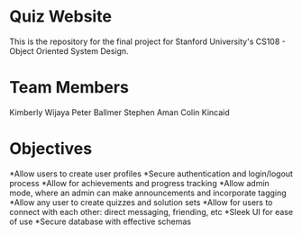 # Quiz Website

This is the repository for the final project for Stanford University's CS108 - Object Oriented System Design. 

# Team Members

Kimberly Wijaya
Peter Ballmer
Stephen Aman
Colin Kincaid

# Objectives

*Allow users to create user profiles
*Secure authentication and login/logout process
*Allow for achievements and progress tracking
*Allow admin mode, where an admin can make announcements and incorporate tagging
*Allow any user to create quizzes and solution sets
*Allow for users to connect with each other: direct messaging, friending, etc
*Sleek UI for ease of use
*Secure database with effective schemas
